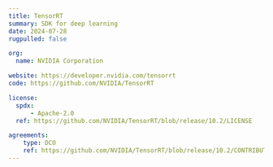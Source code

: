 ```yaml
---
title: TensorRT
summary: SDK for deep learning
date: 2024-07-28
rugpulled: false

org:
  name: NVIDIA Corporation

website: https://developer.nvidia.com/tensorrt
code: https://github.com/NVIDIA/TensorRT

license:
  spdx:
      - Apache-2.0
  ref: https://github.com/NVIDIA/TensorRT/blob/release/10.2/LICENSE

agreements:
    type: DCO
    ref: https://github.com/NVIDIA/TensorRT/blob/release/10.2/CONTRIBUTING.md#signing-your-work
---
```

